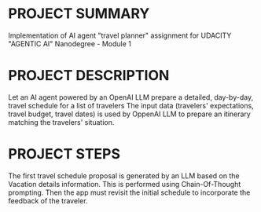 # PROJECT SUMMARY

Implementation of AI agent "travel planner" assignment for UDACITY "AGENTIC AI" Nanodegree - Module 1

# PROJECT DESCRIPTION

Let an AI agent powered by an OpenAI LLM prepare a detailed, day-by-day, travel schedule for a list of travelers
The input data (travelers' expectations, travel budget, travel dates) is used by OppenAI LLM to prepare an itinerary matching the travelers' situation.

# PROJECT STEPS

The first travel schedule proposal is generated by an LLM based on the Vacation details information. This is performed using Chain-Of-Thought prompting.
Then the app must revisit the initial schedule to incorporate the feedback of the traveler.
